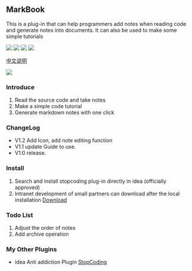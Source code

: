 ## MarkBook

This is a plug-in that can help programmers add notes when reading code and generate notes into documents. It can also be used to make some simple tutorials

![](https://img.shields.io/github/stars/jogeen/MarkBook)
![](https://img.shields.io/jetbrains/plugin/d/14156)
![](https://img.shields.io/badge/Version-V1.2-orange)
![](https://img.shields.io/github/license/jogeen/MarkBook)

[中文说明](https://github.com/jogeen/MarkBook/blob/master/readme_ZH.md)

![](https://raw.githubusercontent.com/jogeen/MarkBook/master/img/markbook.gif)
### Introduce
1. Read the source code and take notes
2. Make a simple code tutorial
3. Generate markdown notes with one click

### ChangeLog
- V1.2 Add Icon, add note editing function
- V1.1 update Guide to use.
- V1.0 release.

### Install
1. Search and install stopcoding plug-in directly in idea (officially approved)
2. Intranet development of small partners can download after the local installation [Download](https://plugins.jetbrains.com/files/14156/107925/MarkBook.zip?updateId=107925&pluginId=14156&family=INTELLIJ)

### Todo List
1. Adjust the order of notes
2. Add archive operation

### My Other Plugins
- idea Anti addiction Plugin [StopCoding](https://github.com/jogeen/StopCoding)